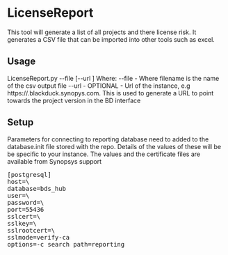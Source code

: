 # LicenseReport

This tool will generate a list of all projects and there license risk. It generates a CSV file that can be imported into other tools such as excel.

## Usage

LicenseReport.py --file <output file> \[--url <instance url>\]
Where:
    --file <filename> - Where filename is the name of the csv output file
    --url <url> - OPTIONAL - Url of the instance, e.g https://<company>.blackduck.synopys.com. This is used to generate a URL to point towards the project version in the BD interface
    
## Setup

Parameters for connecting to reporting database need to added to the database.init file stored with the repo.
Details of the values of these will be be specific to your instance. The values and the certificate files are available from Synopsys support

<pre>
[postgresql]
host=\<hostname\>
database=bds_hub
user=\<database_user\>
password=\<database_password\>
port=55436
sslcert=\<cert file name\>
sslkey=\<cert key file name\>
sslrootcert=\<root cert file name\>
sslmode=verify-ca
options=-c search_path=reporting
</pre>


